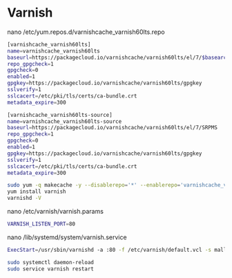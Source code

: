# Varnish
nano /etc/yum.repos.d/varnishcache_varnish60lts.repo
```sh
[varnishcache_varnish60lts]
name=varnishcache_varnish60lts
baseurl=https://packagecloud.io/varnishcache/varnish60lts/el/7/$basearch
repo_gpgcheck=1
gpgcheck=0
enabled=1
gpgkey=https://packagecloud.io/varnishcache/varnish60lts/gpgkey
sslverify=1
sslcacert=/etc/pki/tls/certs/ca-bundle.crt
metadata_expire=300

[varnishcache_varnish60lts-source]
name=varnishcache_varnish60lts-source
baseurl=https://packagecloud.io/varnishcache/varnish60lts/el/7/SRPMS
repo_gpgcheck=1
gpgcheck=0
enabled=1
gpgkey=https://packagecloud.io/varnishcache/varnish60lts/gpgkey
sslverify=1
sslcacert=/etc/pki/tls/certs/ca-bundle.crt
metadata_expire=300
```
```sh
sudo yum -q makecache -y --disablerepo='*' --enablerepo='varnishcache_varnish60lts'
yum install varnish
varnishd -V
```
nano /etc/varnish/varnish.params
```sh
VARNISH_LISTEN_PORT=80
```
nano /lib/systemd/system/varnish.service
```sh
ExecStart=/usr/sbin/varnishd -a :80 -f /etc/varnish/default.vcl -s malloc,256m
```
```sh
sudo systemctl daemon-reload
sudo service varnish restart
```

